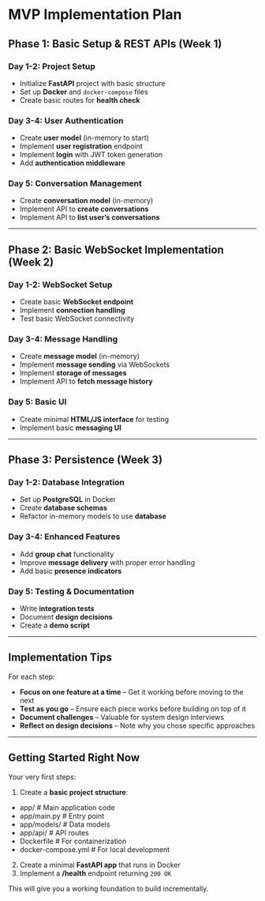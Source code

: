 # MVP Implementation Plan

## Phase 1: Basic Setup & REST APIs (Week 1)

### Day 1-2: Project Setup
- Initialize **FastAPI** project with basic structure  
- Set up **Docker** and `docker-compose` files  
- Create basic routes for **health check**  

### Day 3-4: User Authentication
- Create **user model** (in-memory to start)  
- Implement **user registration** endpoint  
- Implement **login** with JWT token generation  
- Add **authentication middleware**  

### Day 5: Conversation Management
- Create **conversation model** (in-memory)  
- Implement API to **create conversations**  
- Implement API to **list user’s conversations**  

---

## Phase 2: Basic WebSocket Implementation (Week 2)

### Day 1-2: WebSocket Setup
- Create basic **WebSocket endpoint**  
- Implement **connection handling**  
- Test basic WebSocket connectivity  

### Day 3-4: Message Handling
- Create **message model** (in-memory)  
- Implement **message sending** via WebSockets  
- Implement **storage of messages**  
- Implement API to **fetch message history**  

### Day 5: Basic UI
- Create minimal **HTML/JS interface** for testing  
- Implement basic **messaging UI**  

---

## Phase 3: Persistence (Week 3)

### Day 1-2: Database Integration
- Set up **PostgreSQL** in Docker  
- Create **database schemas**  
- Refactor in-memory models to use **database**  

### Day 3-4: Enhanced Features
- Add **group chat** functionality  
- Improve **message delivery** with proper error handling  
- Add basic **presence indicators**  

### Day 5: Testing & Documentation
- Write **integration tests**  
- Document **design decisions**  
- Create a **demo script**  

---

## Implementation Tips
For each step:
- **Focus on one feature at a time** – Get it working before moving to the next  
- **Test as you go** – Ensure each piece works before building on top of it  
- **Document challenges** – Valuable for system design interviews  
- **Reflect on design decisions** – Note why you chose specific approaches  

---

## Getting Started Right Now
Your very first steps:
1. Create a **basic project structure**:

- app/ # Main application code
- app/main.py # Entry point
- app/models/ # Data models
- app/api/ # API routes
- Dockerfile # For containerization
- docker-compose.yml # For local development

2. Create a minimal **FastAPI app** that runs in Docker  
3. Implement a **/health** endpoint returning `200 OK`  

This will give you a working foundation to build incrementally.